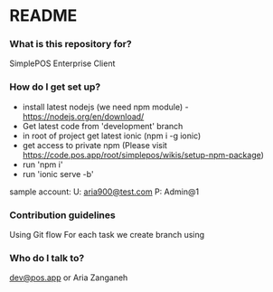 # README #


### What is this repository for? ###

SimplePOS Enterprise Client

### How do I get set up? ###

- install latest nodejs (we need npm module) - https://nodejs.org/en/download/
- Get latest code from 'development' branch
- in root of project get latest ionic (npm i -g ionic)
- get access to private npm (Please visit https://code.pos.app/root/simplepos/wikis/setup-npm-package)
- run 'npm i'
- run 'ionic serve -b'

sample account:
U: aria900@test.com
P: Admin@1


### Contribution guidelines ###

Using Git flow
For each task we create branch using 

### Who do I talk to? ###

dev@pos.app
or
Aria Zanganeh